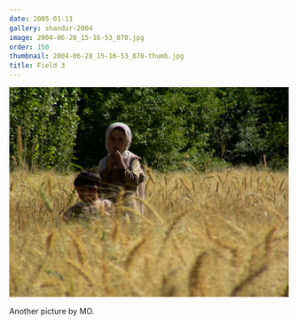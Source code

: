 ```yaml
---
date: 2005-01-11
gallery: shandur-2004
image: 2004-06-28_15-16-53_070.jpg
order: 150
thumbnail: 2004-06-28_15-16-53_070-thumb.jpg
title: Field 3
---
```


![Field 3](./2004-06-28_15-16-53_070.jpg)

Another picture by MO.
